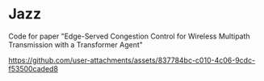 # Jazz
Code for paper "Edge-Served Congestion Control for Wireless Multipath Transmission with a Transformer Agent"

https://github.com/user-attachments/assets/837784bc-c010-4c06-9cdc-f53500caded8




